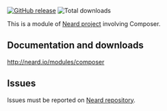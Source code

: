 [![GitHub release](https://img.shields.io/github/release/neard/module-composer.svg?style=flat-square)](https://github.com/neard/module-composer/releases/latest)
![Total downloads](https://img.shields.io/github/downloads/neard/module-composer/total.svg?style=flat-square)

This is a module of [Neard project](https://github.com/neard/neard) involving Composer.

## Documentation and downloads

http://neard.io/modules/composer

## Issues

Issues must be reported on [Neard repository](https://github.com/neard/neard/issues).
